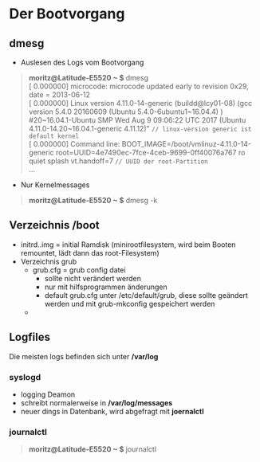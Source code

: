# Der Bootvorgang #

## dmesg ##

- Auslesen des Logs vom Bootvorgang

> **moritz@Latitude-E5520 ~ $** dmesg  
> [    0.000000] microcode: microcode updated early to revision 0x29, date = 2013-06-12  
> [    0.000000] Linux version 4.11.0-14-generic (buildd@lcy01-08) (gcc version 5.4.0 20160609 (Ubuntu 5.4.0-6ubuntu1~16.04.4) )
> #20~16.04.1-Ubuntu SMP Wed Aug 9 09:06:22 UTC 2017 (Ubuntu 4.11.0-14.20~16.04.1-generic 4.11.12)" ```// linux-version generic ist default kernel```  
> [    0.000000] Command line: BOOT_IMAGE=/boot/vmlinuz-4.11.0-14-generic root=UUID=4e7490ec-7fce-4ceb-9699-0ff40076a767 ro quiet splash vt.handoff=7 ```// UUID der root-Partition```  
> ...

- Nur Kernelmessages

> **moritz@Latitude-E5520 ~ $** dmesg -k

## Verzeichnis /boot ##

- initrd..img = initial Ramdisk (minirootfilesystem, wird beim Booten remountet, lädt dann das root-Filesystem)
- Verzeichnis grub
    - grub.cfg = grub config datei
        - sollte nicht verändert werden
        - nur mit hilfsprogrammen änderungen
        - default grub.cfg unter /etc/default/grub, diese sollte geändert werden und mit grub-mkconfig gespeichert werden
    - 

## Logfiles ##

Die meisten logs befinden sich unter **/var/log**

### syslogd ###

- logging Deamon
- schreibt normalerweise in **/var/log/messages**
- neuer dings in Datenbank, wird abgefragt mit **joernalctl**

### journalctl ###

> **moritz@Latitude-E5520 ~ $** journalctl